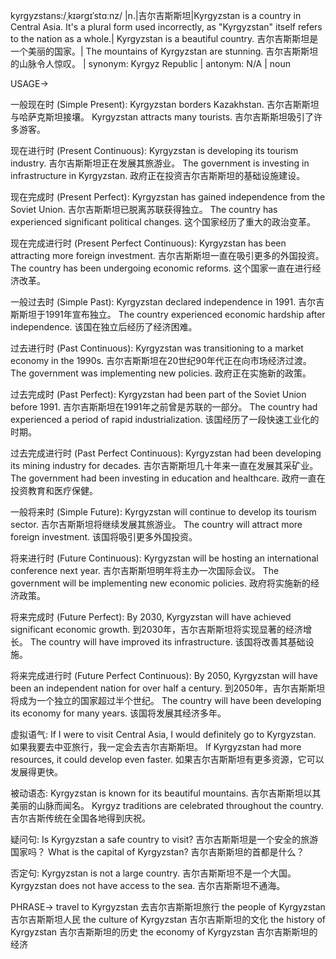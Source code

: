 kyrgyzstans:/ˌkɪərɡɪˈstɑːnz/ |n.|吉尔吉斯斯坦|Kyrgyzstan is a country in Central Asia.  It's a plural form used incorrectly, as "Kyrgyzstan" itself refers to the nation as a whole.| Kyrgyzstan is a beautiful country. 吉尔吉斯斯坦是一个美丽的国家。| The mountains of Kyrgyzstan are stunning. 吉尔吉斯斯坦的山脉令人惊叹。 | synonym: Kyrgyz Republic | antonym: N/A | noun


USAGE->

一般现在时 (Simple Present):
Kyrgyzstan borders Kazakhstan. 吉尔吉斯斯坦与哈萨克斯坦接壤。
Kyrgyzstan attracts many tourists. 吉尔吉斯斯坦吸引了许多游客。

现在进行时 (Present Continuous):
Kyrgyzstan is developing its tourism industry. 吉尔吉斯斯坦正在发展其旅游业。
The government is investing in infrastructure in Kyrgyzstan. 政府正在投资吉尔吉斯斯坦的基础设施建设。

现在完成时 (Present Perfect):
Kyrgyzstan has gained independence from the Soviet Union. 吉尔吉斯斯坦已脱离苏联获得独立。
The country has experienced significant political changes.  这个国家经历了重大的政治变革。

现在完成进行时 (Present Perfect Continuous):
Kyrgyzstan has been attracting more foreign investment. 吉尔吉斯斯坦一直在吸引更多的外国投资。
The country has been undergoing economic reforms. 这个国家一直在进行经济改革。

一般过去时 (Simple Past):
Kyrgyzstan declared independence in 1991. 吉尔吉斯斯坦于1991年宣布独立。
The country experienced economic hardship after independence. 该国在独立后经历了经济困难。

过去进行时 (Past Continuous):
Kyrgyzstan was transitioning to a market economy in the 1990s. 吉尔吉斯斯坦在20世纪90年代正在向市场经济过渡。
The government was implementing new policies. 政府正在实施新的政策。

过去完成时 (Past Perfect):
Kyrgyzstan had been part of the Soviet Union before 1991. 吉尔吉斯斯坦在1991年之前曾是苏联的一部分。
The country had experienced a period of rapid industrialization. 该国经历了一段快速工业化的时期。

过去完成进行时 (Past Perfect Continuous):
Kyrgyzstan had been developing its mining industry for decades. 吉尔吉斯斯坦几十年来一直在发展其采矿业。
The government had been investing in education and healthcare. 政府一直在投资教育和医疗保健。


一般将来时 (Simple Future):
Kyrgyzstan will continue to develop its tourism sector. 吉尔吉斯斯坦将继续发展其旅游业。
The country will attract more foreign investment. 该国将吸引更多外国投资。


将来进行时 (Future Continuous):
Kyrgyzstan will be hosting an international conference next year. 吉尔吉斯斯坦明年将主办一次国际会议。
The government will be implementing new economic policies. 政府将实施新的经济政策。


将来完成时 (Future Perfect):
By 2030, Kyrgyzstan will have achieved significant economic growth. 到2030年，吉尔吉斯斯坦将实现显著的经济增长。
The country will have improved its infrastructure. 该国将改善其基础设施。

将来完成进行时 (Future Perfect Continuous):
By 2050, Kyrgyzstan will have been an independent nation for over half a century. 到2050年，吉尔吉斯斯坦将成为一个独立的国家超过半个世纪。
The country will have been developing its economy for many years. 该国将发展其经济多年。

虚拟语气:
If I were to visit Central Asia, I would definitely go to Kyrgyzstan. 如果我要去中亚旅行，我一定会去吉尔吉斯斯坦。
If Kyrgyzstan had more resources, it could develop even faster. 如果吉尔吉斯斯坦有更多资源，它可以发展得更快。


被动语态:
Kyrgyzstan is known for its beautiful mountains. 吉尔吉斯斯坦以其美丽的山脉而闻名。
Kyrgyz traditions are celebrated throughout the country. 吉尔吉斯传统在全国各地得到庆祝。



疑问句:
Is Kyrgyzstan a safe country to visit? 吉尔吉斯斯坦是一个安全的旅游国家吗？
What is the capital of Kyrgyzstan? 吉尔吉斯斯坦的首都是什么？


否定句:
Kyrgyzstan is not a large country. 吉尔吉斯斯坦不是一个大国。
Kyrgyzstan does not have access to the sea. 吉尔吉斯斯坦不通海。



PHRASE->
travel to Kyrgyzstan  去吉尔吉斯斯坦旅行
the people of Kyrgyzstan 吉尔吉斯斯坦人民
the culture of Kyrgyzstan 吉尔吉斯斯坦的文化
the history of Kyrgyzstan 吉尔吉斯斯坦的历史
the economy of Kyrgyzstan 吉尔吉斯斯坦的经济
